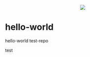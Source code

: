 <p align="center">
  <a href="https://softwaremetric-database.com/dashboard/branches?projectName=hello-world.git&branchName=master"><img src="https://softwaremetric-database.com/api/timeline/hello-world.git/master"/></a>
</p>

# hello-world
hello-world test-repo

test
